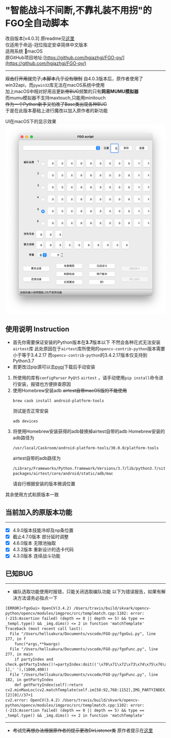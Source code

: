 # "智能战斗不间断,不靠礼装不用拐"的FGO全自动脚本
改自版本[v4.0.3] 原readme见[这里](./doc/readme.md)  
仅适用于命运-冠位指定安卓简体中文版本  
适用系统 macOS  
原GitHub项目地址:[https://github.com/hgjazhgj/FGO-py/](https://github.com/hgjazhgj/FGO-py/)  
***
~~双击打开用就完了,本脚本几乎没有限制~~
自4.0.3版本后，原作者使用了win32api，而`pywin32`库无法在macOS系统中使用  
加上macOS中相对好用且更新~~修BUG~~频繁的只有**网易MUMU模拟器**  
而mumu模拟器不支持maxtouch,只能用minitouch  
~~作为一个Python新手又怕改了Base类出现各种BUG~~  
于是在此版本基础上进行魔改以加入原作者的新功能  

UI在macOS下的显示效果
![ui](./doc/UI(mac).png)
## 使用说明 Instruction
* 首先你需要保证安装的Python版本在**3.7**版本以下
不然会各种花式无法安装`airtest`库
此处原因在于`airtest`库所使用的`opencv-contrib-python`版本需要小于等于3.4.2.17
而`opencv-contrib-python`的3.4.2.17版本仅支持到Python3.7
* 若更改过pip源可以去[pypi](https://pypi.org/project/opencv-contrib-python/3.4.2.17/#files)下载后手动安装
1. 所使用的库有`configParser` `PyQt5` `airtest` ，请手动使用`pip install`命令进行安装，报错也方便排查原因
2. 使用Homebrew安装adb ~~airtest自带macOS版的不能使用~~
    ```
    brew cask install android-platform-tools
    ```
    测试是否正常安装
    ```
    adb devices
    ```
3. 将使用Homebrew安装获得的adb替换掉airtest自带的adb
Homebrew安装的adb路径为
    ```
    /usr/local/Caskroom/android-platform-tools/30.0.0/platform-tools
    ```
    airtest自带的adb路径为
    ```
    /Library/Frameworks/Python.framework/Versions/3.7/lib/python3.7/site-packages/airtest/core/android/static/adb/mac
    ```
    请自行根据安装的版本微调位置

其余使用方式和原版本一致
## 当前加入的原版本功能
------
- [x] 4.9.0版本技能冷却及np条位置
- [x] 截止4.7.0版本 部分延时调整
- [x] 4.6.0版本 无限池抽取
- [x] 4.3.2版本 重新设计的选卡代码
- [x] 4.3.0版本 连续战斗功能

## 已知BUG
------
* 编队选取功能使用时报错，只能关闭选取编队功能
以下为错误报告，如果有解决方法请务必指点一下
```
[ERROR]<fgoGui> OpenCV(3.4.2) /Users/travis/build/skvark/opencv-python/opencv/modules/imgproc/src/templmatch.cpp:1102: error: (-215:Assertion failed) (depth == 0 || depth == 5) && type == _templ.type() && _img.dims() <= 2 in function 'matchTemplate'
Traceback (most recent call last):
  File "/Users/hellsakura/Documents/vscode/FGO-py/fgoGui.py", line 177, in f
    func(*args,**kwargs)
  File "/Users/hellsakura/Documents/vscode/FGO-py/fgoFunc.py", line 277, in main
    if partyIndex and check.getPartyIndex()!=partyIndex:doit(('\x70\x71\x72\x73\x74\x75\x76\x77\x78\x79'[partyIndex-1],' '),(1000,400))
  File "/Users/hellsakura/Documents/vscode/FGO-py/fgoFunc.py", line 182, in getPartyIndex
    def getPartyIndex(self):return cv2.minMaxLoc(cv2.matchTemplate(self.im[58:92,768:1152],IMG_PARTYINDEX,cv2.TM_SQDIFF_NORMED))[2][0]//37+1
cv2.error: OpenCV(3.4.2) /Users/travis/build/skvark/opencv-python/opencv/modules/imgproc/src/templmatch.cpp:1102: error: (-215:Assertion failed) (depth == 0 || depth == 5) && type == _templ.type() && _img.dims() <= 2 in function 'matchTemplate'
```
------
* ~~考试完再想办法根据原作者的提示更改DirListener类~~
原作者提示在[这里](https://github.com/hgjazhgj/FGO-py#%E5%BF%AB%E9%80%9F%E6%9F%A5%E9%94%99%E5%BC%95%E5%AF%BC-when-error-occurred)
